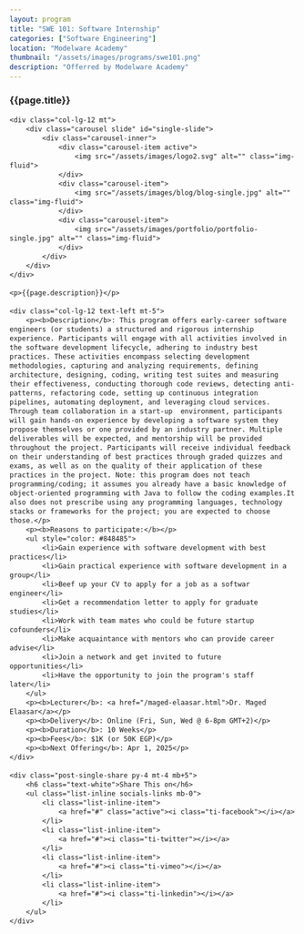 ```yaml
---
layout: program
title: "SWE 101: Software Internship"
categories: ["Software Engineering"]
location: "Modelware Academy"
thumbnail: "/assets/images/programs/swe101.png"
description: "Offerred by Modelware Academy"
---
```

<div class="col-lg-8 text-center">
	<h3 class="mb-3 mt">{{page.title}}</h3>

	<div class="col-lg-12 mt">
		<div class="carousel slide" id="single-slide">
			<div class="carousel-inner">
				<div class="carousel-item active">
					<img src="/assets/images/logo2.svg" alt="" class="img-fluid">
				</div>
				<div class="carousel-item">
					<img src="/assets/images/blog/blog-single.jpg" alt="" class="img-fluid">
				</div>
				<div class="carousel-item">
					<img src="/assets/images/portfolio/portfolio-single.jpg" alt="" class="img-fluid">
				</div>
			</div>
		</div>
	</div>

	<p>{{page.description}}</p>

	<div class="col-lg-12 text-left mt-5">
		<p><b>Description</b>: This program offers early-career software engineers (or students) a structured and rigorous internship experience. Participants will engage with all activities involved in the software development lifecycle, adhering to industry best practices. These activities encompass selecting development methodologies, capturing and analyzing requirements, defining architecture, designing, coding, writing test suites and measuring their effectiveness, conducting thorough code reviews, detecting anti-patterns, refactoring code, setting up continuous integration pipelines, automating deployment, and leveraging cloud services. Through team collaboration in a start-up  environment, participants will gain hands-on experience by developing a software system they propose themselves or one provided by an industry partner. Multiple deliverables will be expected, and mentorship will be provided throughout the project. Participants will receive individual feedback on their understanding of best practices through graded quizzes and exams, as well as on the quality of their application of these practices in the project. Note: this program does not teach programming/coding; it assumes you already have a basic knowledge of object-oriented programming with Java to follow the coding examples.It also does not prescribe using any programming languages, technology stacks or frameworks for the project; you are expected to choose those.</p>
		<p><b>Reasons to participate:</b></p>
		<ul style="color: #848485">
			<li>Gain experience with software development with best practices</li>
			<li>Gain practical experience with software development in a group</li>
			<li>Beef up your CV to apply for a job as a softwar engineer</li>
			<li>Get a recommendation letter to apply for graduate studies</li>
			<li>Work with team mates who could be future startup cofounders</li>
			<li>Make acquaintance with mentors who can provide career advise</li>
			<li>Join a network and get invited to future opportunities</li>
			<li>Have the opportunity to join the program's staff later</li>
		</ul>
		<p><b>Lecturer</b>: <a href="/maged-elaasar.html">Dr. Maged Elaasar</a></p>
		<p><b>Delivery</b>: Online (Fri, Sun, Wed @ 6-8pm GMT+2)</p>
		<p><b>Duration</b>: 10 Weeks</p>
		<p><b>Fees</b>: $1K (or 50K EGP)</p>
		<p><b>Next Offering</b>: Apr 1, 2025</p>
	</div>

	<div class="post-single-share py-4 mt-4 mb+5">
		<h6 class="text-white">Share This on</h6>
		<ul class="list-inline socials-links mb-0">
			<li class="list-inline-item">
				<a href="#" class="active"><i class="ti-facebook"></i></a>
			</li>
			<li class="list-inline-item">
				<a href="#"><i class="ti-twitter"></i></a>
			</li>
			<li class="list-inline-item">
				<a href="#"><i class="ti-vimeo"></i></a>
			</li>
			<li class="list-inline-item">
				<a href="#"><i class="ti-linkedin"></i></a>
			</li>
		</ul>
	</div>
</div>